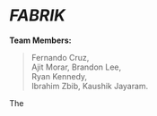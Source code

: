 # _FABRIK_

**Team Members:**

> Fernando Cruz,                                                                                                                   
> Ajit Morar,
> Brandon Lee,                          
> Ryan Kennedy,                        
> Ibrahim Zbib,
> Kaushik Jayaram.

The 


